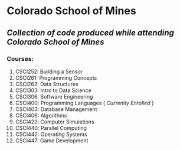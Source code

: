 # Colorado School of Mines
## _Collection of code produced while attending Colorado School of Mines_
### **Courses:**
1. CSCI252: Building a Sensor
1. CSCI261: Programming Concepts
1. CSCI262: Data Structures
1. CSCI303: Intro to Data Science
1. CSCI306: Software Engineering
1. CSCI400: Programming Languages ( _Currently Enrolled_ )
1. CSCI403: Database Management
1. CSCI406: Algorithms
1. CSCI423: Computer Simulations
1. CSCI440: Parallel Computing
1. CSCI442: Operating Systems
1. CSCI447: Game Development
